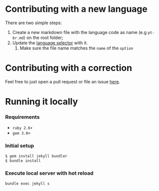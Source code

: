 # Contributing with a new language

There are two simple steps:
1. Create a new markdown file with the language code as name (e.g `pt-br.md`) on the root folder;
2. Update the [language selector](https://github.com/Brunomachadob/xgh/blob/f3ca2ed7cd3d1e84638ce7a00be654a14a05e04b/_layouts/default.html#L85) with it.
    1. Make sure the file name matches the `name` of the `option`

# Contributing with a correction

Feel free to just open a pull request or file an issue [here](https://github.com/Brunomachadob/xgh/issues/new).

# Running it locally

### Requirements

- `ruby 2.6+`
- `gem 3.0+`

### Initial setup

```bash
$ gem install jekyll bundler
$ bundle install
```

### Execute local server with hot reload

```bash
bundle exec jekyll s
```
